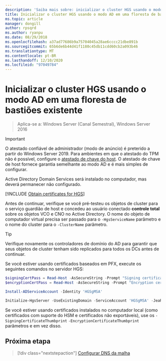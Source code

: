 ```yaml
---
description: 'Saiba mais sobre: inicializar o cluster HGS usando o modo AD em uma floresta de bastiões existente'
title: Inicializar o cluster HGS usando o modo AD em uma floresta de bastiões
ms.topic: article
manager: dongill
author: rpsqrd
ms.author: ryanpu
ms.date: 08/29/2018
ms.openlocfilehash: a37ad77686b9a75704045a28ae6cccc21dbe891b
ms.sourcegitcommit: 65b6de6b44d41f1180c45db11cdd60cb2a093b46
ms.translationtype: MT
ms.contentlocale: pt-BR
ms.lasthandoff: 12/10/2020
ms.locfileid: "97049784"
---
```

# <a name="initialize-the-hgs-cluster-using-ad-mode-in-an-existing-bastion-forest"></a>Inicializar o cluster HGS usando o modo AD em uma floresta de bastiões existente

>Aplica-se a: Windows Server (Canal Semestral), Windows Server 2016


>[!IMPORTANT]
>O atestado confiável de administrador (modo de anúncio) é preterido a partir do Windows Server 2019. Para ambientes em que o atestado do TPM não é possível, configure o [atestado de chave do host](guarded-fabric-initialize-hgs-key-mode-bastion.md). O atestado de chave de host fornece garantia semelhante ao modo AD e é mais simples de configurar.

Active Directory Domain Services será instalado no computador, mas deverá permanecer não configurado.

[!INCLUDE [Obtain certificates for HGS](../../../includes/guarded-fabric-initialize-hgs-default-step-two.md)]

Antes de continuar, verifique se você pré-testeu os objetos de cluster para o serviço guardião de host e concedeu ao usuário conectado **controle total** sobre os objetos VCO e CNO no Active Directory.
O nome do objeto de computador virtual precisa ser passado para o `-HgsServiceName` parâmetro e o nome do cluster para o `-ClusterName` parâmetro.

> [!TIP]
> Verifique novamente os controladores de domínio do AD para garantir que seus objetos de cluster tenham sido replicados para todos os DCs antes de continuar.

Se você estiver usando certificados baseados em PFX, execute os seguintes comandos no servidor HGS:

```powershell
$signingCertPass = Read-Host -AsSecureString -Prompt "Signing certificate password"
$encryptionCertPass = Read-Host -AsSecureString -Prompt "Encryption certificate password"

Install-ADServiceAccount -Identity 'HGSgMSA'

Initialize-HgsServer -UseExistingDomain -ServiceAccount 'HGSgMSA' -JeaReviewersGroup 'HgsJeaReviewers' -JeaAdministratorsGroup 'HgsJeaAdmins' -HgsServiceName 'HgsService' -ClusterName 'HgsCluster' -SigningCertificatePath '.\signCert.pfx' -SigningCertificatePassword $signPass -EncryptionCertificatePath '.\encCert.pfx' -EncryptionCertificatePassword $encryptionCertPass -TrustActiveDirectory
```

Se você estiver usando certificados instalados no computador local (como certificados com suporte do HSM e certificados não exportáveis), use os `-SigningCertificateThumbprint` `-EncryptionCertificateThumbprint` parâmetros e em vez disso.

## <a name="next-step"></a>Próxima etapa

> [!div class="nextstepaction"]
> [Configurar DNS da malha](guarded-fabric-configuring-fabric-dns-ad.md)

